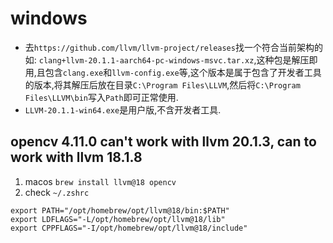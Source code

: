 # windows

- 去`https://github.com/llvm/llvm-project/releases`找一个符合当前架构的如: `clang+llvm-20.1.1-aarch64-pc-windows-msvc.tar.xz`,这种包是解压即用,且包含`clang.exe`和`llvm-config.exe`等,这个版本是属于包含了开发者工具的版本,将其解压后放在目录`C:\Program Files\LLVM`,然后将`C:\Program Files\LLVM\bin`写入`Path`即可正常使用.
- `LLVM-20.1.1-win64.exe`是用户版,不含开发者工具.

## opencv 4.11.0 can't work with llvm 20.1.3, can to work with llvm 18.1.8

1. macos `brew install llvm@18 opencv`
2. check `~/.zshrc`

```
export PATH="/opt/homebrew/opt/llvm@18/bin:$PATH"
export LDFLAGS="-L/opt/homebrew/opt/llvm@18/lib"
export CPPFLAGS="-I/opt/homebrew/opt/llvm@18/include"
```
